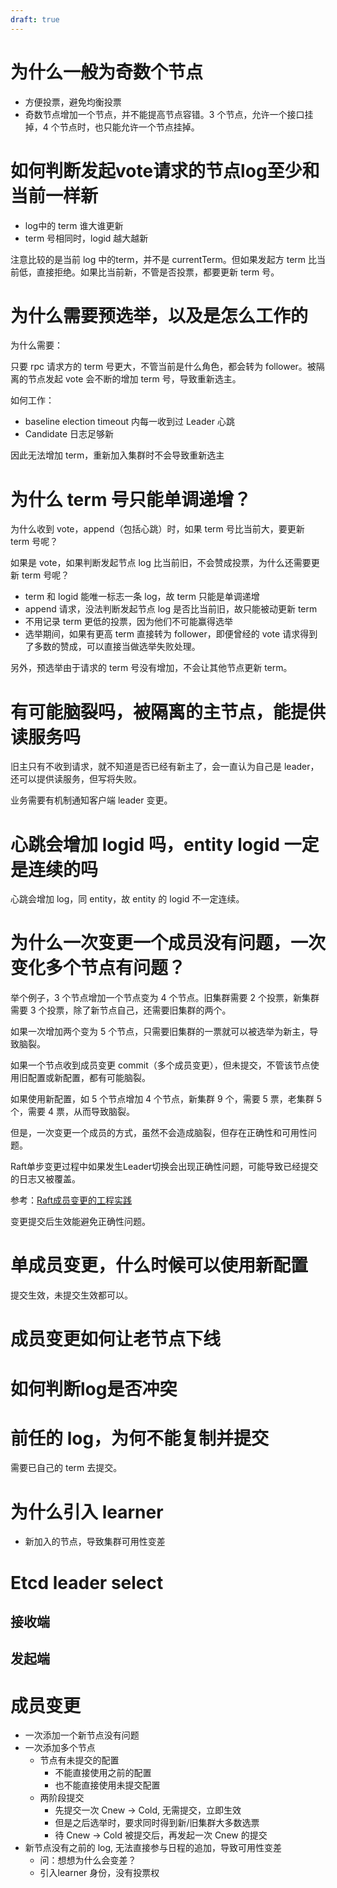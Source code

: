 ```yaml
---
draft: true
---
```


# 为什么一般为奇数个节点

- 方便投票，避免均衡投票
- 奇数节点增加一个节点，并不能提高节点容错。3 个节点，允许一个接口挂掉，4 个节点时，也只能允许一个节点挂掉。

# 如何判断发起vote请求的节点log至少和当前一样新

- log中的 term 谁大谁更新
- term 号相同时，logid 越大越新

注意比较的是当前 log 中的term，并不是 currentTerm。但如果发起方 term 比当前低，直接拒绝。如果比当前新，不管是否投票，都要更新 term 号。

# 为什么需要预选举，以及是怎么工作的

为什么需要：

只要 rpc 请求方的 term 号更大，不管当前是什么角色，都会转为 follower。被隔离的节点发起 vote 会不断的增加 term 号，导致重新选主。

如何工作：

-  baseline election timeout 内每一收到过 Leader 心跳
- Candidate 日志足够新

因此无法增加 term，重新加入集群时不会导致重新选主

# 为什么 term 号只能单调递增？

为什么收到 vote，append（包括心跳）时，如果 term 号比当前大，要更新 term 号呢？

如果是 vote，如果判断发起节点 log 比当前旧，不会赞成投票，为什么还需要更新 term 号呢？

- term 和 logid 能唯一标志一条 log，故 term 只能是单调递增
- append 请求，没法判断发起节点 log 是否比当前旧，故只能被动更新 term
- 不用记录 term 更低的投票，因为他们不可能赢得选举
- 选举期间，如果有更高 term 直接转为 follower，即便曾经的 vote 请求得到了多数的赞成，可以直接当做选举失败处理。

另外，预选举由于请求的 term 号没有增加，不会让其他节点更新 term。

# 有可能脑裂吗，被隔离的主节点，能提供读服务吗

旧主只有不收到请求，就不知道是否已经有新主了，会一直认为自己是 leader，还可以提供读服务，但写将失败。

业务需要有机制通知客户端 leader 变更。

# 心跳会增加 logid 吗，entity logid 一定是连续的吗

心跳会增加 log，同 entity，故 entity 的 logid 不一定连续。



# 为什么一次变更一个成员没有问题，一次变化多个节点有问题？

举个例子，3 个节点增加一个节点变为 4 个节点。旧集群需要 2 个投票，新集群需要 3 个投票，除了新节点自己，还需要旧集群的两个。

如果一次增加两个变为 5 个节点，只需要旧集群的一票就可以被选举为新主，导致脑裂。



如果一个节点收到成员变更 commit（多个成员变更），但未提交，不管该节点使用旧配置或新配置，都有可能脑裂。

如果使用新配置，如 5 个节点增加 4 个节点，新集群 9 个，需要 5 票，老集群 5 个，需要 4 票，从而导致脑裂。



但是，一次变更一个成员的方式，虽然不会造成脑裂，但存在正确性和可用性问题。

Raft单步变更过程中如果发生Leader切换会出现正确性问题，可能导致已经提交的日志又被覆盖。

参考：[Raft成员变更的工程实践](https://mp.weixin.qq.com/s?__biz=MzIzOTU0NTQ0MA==&mid=2247502807&idx=1&sn=c4978ad2968c69d3a9c2f4573d78263d&chksm=e92af6d8de5d7fce822edd4ffbe86a7a92c98ec8cf8c580d4d634ed8c9bcb6a319b0441ad308&scene=178&cur_album_id=1409150425835831296#rd)

变更提交后生效能避免正确性问题。

# 单成员变更，什么时候可以使用新配置

提交生效，未提交生效都可以。



# 成员变更如何让老节点下线



# 如何判断log是否冲突



# 前任的 log，为何不能复制并提交

需要已自己的 term 去提交。

# 为什么引入 learner

- 新加入的节点，导致集群可用性变差

# Etcd leader select

## 接收端



## 发起端



# 成员变更

- 一次添加一个新节点没有问题
- 一次添加多个节点
  - 节点有未提交的配置
    - 不能直接使用之前的配置
    - 也不能直接使用未提交配置
  - 两阶段提交
    - 先提交一次 Cnew -> Cold, 无需提交，立即生效
    - 但是之后选举时，要求同时得到新/旧集群大多数选票
    - 待 Cnew -> Cold 被提交后，再发起一次 Cnew 的提交
- 新节点没有之前的 log, 无法直接参与日程的追加，导致可用性变差
  - 问：想想为什么会变差？
  - 引入learner 身份，没有投票权